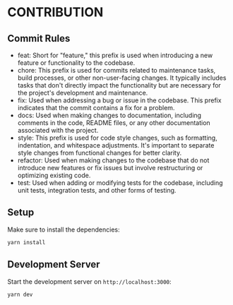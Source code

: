 # CONTRIBUTION

## Commit Rules

- feat: Short for "feature," this prefix is used when introducing a new feature or functionality to the codebase.
- chore: This prefix is used for commits related to maintenance tasks, build processes, or other non-user-facing changes. It typically includes tasks that don't directly impact the functionality but are necessary for the project's development and maintenance.
- fix: Used when addressing a bug or issue in the codebase. This prefix indicates that the commit contains a fix for a problem.
- docs: Used when making changes to documentation, including comments in the code, README files, or any other documentation associated with the project.
- style: This prefix is used for code style changes, such as formatting, indentation, and whitespace adjustments. It's important to separate style changes from functional changes for better clarity.
- refactor: Used when making changes to the codebase that do not introduce new features or fix issues but involve restructuring or optimizing existing code.
- test: Used when adding or modifying tests for the codebase, including unit tests, integration tests, and other forms of testing.

## Setup

Make sure to install the dependencies:

```bash
yarn install
```

## Development Server

Start the development server on `http://localhost:3000`:

```bash
yarn dev
```